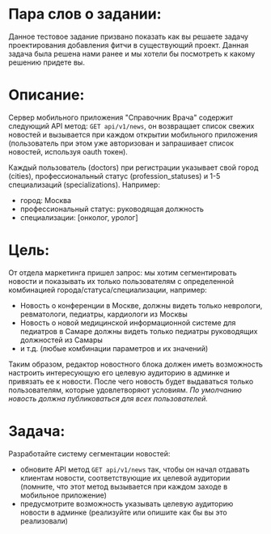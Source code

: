 # Пара слов о задании:

Данное тестовое задание призвано показать как вы решаете задачу проектирования добавления фитчи в существующий проект.
Данная задача была решена нами ранее и мы хотели бы посмотреть к какому решению придете вы.


# Описание:

Сервер мобильного приложения "Справочник Врача" содержит следующий API метод: `GET api/v1/news`, он возвращает список свежих новостей и вызывается при каждом открытии мобильного приложения (пользователь при этом уже авторизован и запрашивает список новостей, используя oauth токен).

Каждый пользователь (doctors) при регистрации указывает свой город (cities), профессиональный статус (profession_statuses) и 1-5 специализаций (specializations). Например:

- город: Москва
- профессиональный статус: руководящая должность
- специализации: [онколог, уролог]


# Цель:

От отдела маркетинга пришел запрос: мы хотим сегментировать новости и показывать их только пользователям с определенной комбинацией города/статуса/специализации, например:
- Новость о конференции в Москве, должны видеть только неврологи, ревматологи, педиатры, кардиологи из Москвы
- Новость о новой медицинской информационной системе для педиатров в Самаре должны видеть только педиатры руководящих должностей из Самары
- и т.д. (любые комбинации параметров и их значений)

Таким образом, редактор новостного блока должен иметь возможность настроить интересующую его целевую аудиторию в админке и привязать ее к новости.
После чего новость будет выдаваться только пользователям, которые удовлетворяют условиям.
_По умолчанию новость должна публиковаться для всех пользователей._


# Задача:

Разработайте систему сегментации новостей:

- обновите API метод `GET api/v1/news` так, чтобы он начал отдавать клиентам новости, соответствующие их целевой аудитории (помните, что этот метод вызывается при каждом заходе в мобильное приложение)
- предусмотрите возможность указывать целевую аудиторию новости в админке (реализуйте или опишите как бы вы это реализовали)
